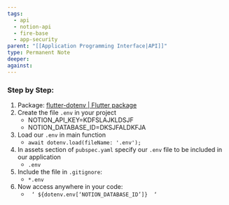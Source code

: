 ```yaml
---
tags:
  - api
  - notion-api
  - fire-base
  - app-security
parent: "[[Application Programming Interface|API]]"
type: Permanent Note
deeper: 
against:
---
```

### Step by Step:
1. Package: [flutter-dotenv | Flutter package](https://pub.dev/packages/flutter_dotenv)
2. Create the file `.env` in your project
	- NOTION_API_KEY=KDFSLAJKLDSJF
	- NOTION_DATABASE_ID=DKSJFALDKFJA
3. Load our `.env` in main function
	- `await dotenv.load(fileName: '.env');`
4. In assets section of `pubspec.yaml` specify our `.env` file to be included in our application
	- `.env`
5. Include the file in `.gitignore`:
	- `*.env`
6. Now access anywhere in your code:
	-   `‘ ${dotenv.env[‘NOTION_DATABASE_ID’]}  ‘`
    

